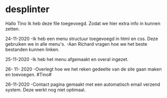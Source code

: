 # desplinter

Hallo Tino
Ik heb deze file toegevoegd.
Zodat we hier extra info in kunnen zetten.

24-11-2020
	-Ik heb een menu structuur toegevoegd in html en css. Deze gebruiken we in alle menu's.
	-Aan Richard vragen hoe we het beste bestanden kunnen linken.

25-11-2020
	-Ik heb het menu afgemaakt en overal ingezet.

26- 11- 2020
	-Overlegt hoe we het reken gedeelte van de site gaan maken en toevoegen. #Tino#
	
26-11-2020
	-Contact pagina gemaakt met een automatisch email verzend system. Deze werkt nog niet optimaal.

